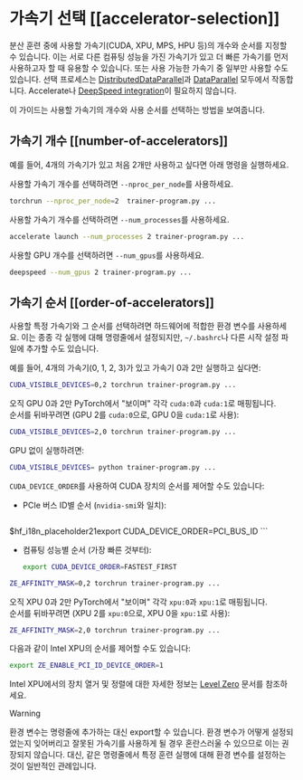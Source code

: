 <!--Copyright 2025 The HuggingFace Team. All rights reserved.

Licensed under the Apache License, Version 2.0 (the "License"); you may not use this file except in compliance with
the License. You may obtain a copy of the License at

http://www.apache.org/licenses/LICENSE-2.0

Unless required by applicable law or agreed to in writing, software distributed under the License is distributed on
an "AS IS" BASIS, WITHOUT WARRANTIES OR CONDITIONS OF ANY KIND, either express or implied. See the License for the
specific language governing permissions and limitations under the License.

⚠️ Note that this file is in Markdown but contains specific syntax for our doc-builder (similar to MDX) that may not be
rendered properly in your Markdown viewer.

-->

# 가속기 선택 [[accelerator-selection]]

분산 훈련 중에 사용할 가속기(CUDA, XPU, MPS, HPU 등)의 개수와 순서를 지정할 수 있습니다. 이는 서로 다른 컴퓨팅 성능을 가진 가속기가 있고 더 빠른 가속기를 먼저 사용하고자 할 때 유용할 수 있습니다. 또는 사용 가능한 가속기 중 일부만 사용할 수도 있습니다. 선택 프로세스는 [DistributedDataParallel](https://pytorch.org/docs/stable/generated/torch.nn.parallel.DistributedDataParallel.html)과 [DataParallel](https://pytorch.org/docs/stable/generated/torch.nn.DataParallel.html) 모두에서 작동합니다. Accelerate나 [DeepSpeed integration](./main_classes/deepspeed)이 필요하지 않습니다.

이 가이드는 사용할 가속기의 개수와 사용 순서를 선택하는 방법을 보여줍니다.

## 가속기 개수 [[number-of-accelerators]]

예를 들어, 4개의 가속기가 있고 처음 2개만 사용하고 싶다면 아래 명령을 실행하세요.

<hfoptions id="select-accelerator">
<hfoption id="torchrun">

사용할 가속기 개수를 선택하려면 `--nproc_per_node`를 사용하세요.

```bash
torchrun --nproc_per_node=2  trainer-program.py ...
```

</hfoption>
<hfoption id="Accelerate">

사용할 가속기 개수를 선택하려면 `--num_processes`를 사용하세요.

```bash
accelerate launch --num_processes 2 trainer-program.py ...
```

</hfoption>
<hfoption id="DeepSpeed">

사용할 GPU 개수를 선택하려면 `--num_gpus`를 사용하세요.

```bash
deepspeed --num_gpus 2 trainer-program.py ...
```

</hfoption>
</hfoptions>

## 가속기 순서 [[order-of-accelerators]]
사용할 특정 가속기와 그 순서를 선택하려면 하드웨어에 적합한 환경 변수를 사용하세요. 이는 종종 각 실행에 대해 명령줄에서 설정되지만, `~/.bashrc`나 다른 시작 설정 파일에 추가할 수도 있습니다.

예를 들어, 4개의 가속기(0, 1, 2, 3)가 있고 가속기 0과 2만 실행하고 싶다면:

<hfoptions id="accelerator-type">
<hfoption id="CUDA">

```bash
CUDA_VISIBLE_DEVICES=0,2 torchrun trainer-program.py ...
```

오직 GPU 0과 2만 PyTorch에서 "보이며" 각각 `cuda:0`과 `cuda:1`로 매핑됩니다.  
순서를 뒤바꾸려면 (GPU 2를 `cuda:0`으로, GPU 0을 `cuda:1`로 사용):


```bash
CUDA_VISIBLE_DEVICES=2,0 torchrun trainer-program.py ...
```

GPU 없이 실행하려면:

```bash
CUDA_VISIBLE_DEVICES= python trainer-program.py ...
```

`CUDA_DEVICE_ORDER`를 사용하여 CUDA 장치의 순서를 제어할 수도 있습니다:

- PCIe 버스 ID별 순서 (`nvidia-smi`와 일치):

    ```bash
$hf_i18n_placeholder21export CUDA_DEVICE_ORDER=PCI_BUS_ID
    ```

- 컴퓨팅 성능별 순서 (가장 빠른 것부터):

    ```bash
    export CUDA_DEVICE_ORDER=FASTEST_FIRST
    ```

</hfoption>
<hfoption id="Intel XPU">

```bash
ZE_AFFINITY_MASK=0,2 torchrun trainer-program.py ...
```

오직 XPU 0과 2만 PyTorch에서 "보이며" 각각 `xpu:0`과 `xpu:1`로 매핑됩니다.  
순서를 뒤바꾸려면 (XPU 2를 `xpu:0`으로, XPU 0을 `xpu:1`로 사용):

```bash
ZE_AFFINITY_MASK=2,0 torchrun trainer-program.py ...
```


다음과 같이 Intel XPU의 순서를 제어할 수도 있습니다:

```bash
export ZE_ENABLE_PCI_ID_DEVICE_ORDER=1
```

Intel XPU에서의 장치 열거 및 정렬에 대한 자세한 정보는 [Level Zero](https://github.com/oneapi-src/level-zero/blob/master/README.md?plain=1#L87) 문서를 참조하세요.

</hfoption>
</hfoptions>



> [!WARNING]
> 환경 변수는 명령줄에 추가하는 대신 export할 수 있습니다. 환경 변수가 어떻게 설정되었는지 잊어버리고 잘못된 가속기를 사용하게 될 경우 혼란스러울 수 있으므로 이는 권장되지 않습니다. 대신, 같은 명령줄에서 특정 훈련 실행에 대해 환경 변수를 설정하는 것이 일반적인 관례입니다.
```